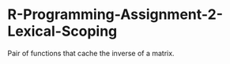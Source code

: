 # R-Programming-Assignment-2-Lexical-Scoping

Pair of functions that cache the inverse of a matrix.
